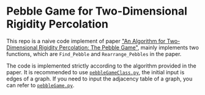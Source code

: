 # Pebble Game for Two-Dimensional Rigidity Percolation

This repo is a naive code implement of paper ["An Algorithm for Two-Dimensional Rigidity Percolation: The Pebble Game"](https://pdfs.semanticscholar.org/4783/4fa63ceb304a0516d5d19f04992f12616f6a.pdf), mainly implements two functions, which are `Find_Pebble` and `Rearrange_Pebbles` in the paper.

The code is implemented strictly according to the algorithm provided in the paper. It is recommended to use [`pebbleGameClass.py`](./pebbleGameClass.py), the initial input is edges of a graph. If you need to input the adjacency table of a graph, you can refer to [`pebbleGame.py`](./pebbleGame.py).

